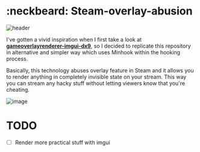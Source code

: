 # :neckbeard: Steam-overlay-abusion

![header](https://user-images.githubusercontent.com/33578715/108802566-a0b99c00-75d3-11eb-9fb5-39fa755bdcd8.png)

I've gotten a vivid inspiration when I first take a look at **[gameoverlayrenderer-imgui-dx9](https://github.com/aixxe/gameoverlayrenderer-imgui-dx9)**, 
so I decided to replicate this repository in alternative and simpler way which uses Minhook within the hooking process.

Basically, this technology abuses overlay feature in Steam and it allows you to render anything in completely invisible state on your stream.
This way you can stream any hacky stuff without letting viewers know that you're cheating.

![image](https://user-images.githubusercontent.com/33578715/108758174-be601480-7585-11eb-9a6d-4d7088b6b47c.png)

# TODO
- [ ] Render more practical stuff with imgui